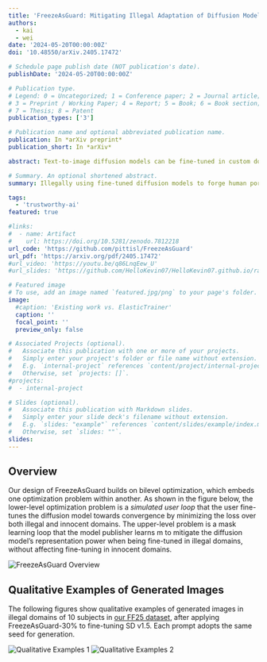 ```yaml
---
title: 'FreezeAsGuard: Mitigating Illegal Adaptation of Diffusion Models via Selective Tensor Freezing'
authors:
  - kai
  - wei
date: '2024-05-20T00:00:00Z'
doi: '10.48550/arXiv.2405.17472'

# Schedule page publish date (NOT publication's date).
publishDate: '2024-05-20T00:00:00Z'

# Publication type.
# Legend: 0 = Uncategorized; 1 = Conference paper; 2 = Journal article;
# 3 = Preprint / Working Paper; 4 = Report; 5 = Book; 6 = Book section;
# 7 = Thesis; 8 = Patent
publication_types: ['3']

# Publication name and optional abbreviated publication name.
publication: In *arXiv preprint*
publication_short: In *arXiv*

abstract: Text-to-image diffusion models can be fine-tuned in custom domains to adapt to specific user preferences, but such unconstrained adaptability has also been utilized for illegal purposes, such as forging public figures' portraits and duplicating copyrighted artworks. Most existing work focuses on detecting the illegally generated contents, but cannot prevent or mitigate illegal adaptations of diffusion models. Other schemes of model unlearning and reinitialization, similarly, cannot prevent users from relearning the knowledge of illegal model adaptation with custom data. In this paper, we present FreezeAsGuard, a new technique that addresses these limitations and enables irreversible mitigation of illegal adaptations of diffusion models. The basic approach is that the model publisher selectively freezes tensors in pre-trained diffusion models that are critical to illegal model adaptations, to mitigate the fine-tuned model's representation power in illegal domains but minimize the impact on legal model adaptations in other domains. Such tensor freezing can be enforced via APIs provided by the model publisher for fine-tuning, can motivate users' adoption due to its computational savings. Experiment results with datasets in multiple domains show that FreezeAsGuard provides stronger power in mitigating illegal model adaptations of generating fake public figures' portraits, while having the minimum impact on model adaptation in other legal domains.

# Summary. An optional shortened abstract.
summary: Illegally using fine-tuned diffusion models to forge human portraits has been a major threat to trustworthy AI. While most existing work focuses on detection of the AI-forged contents, our recent work instead aims to mitigate such illegal domain adaptation by applying safeguards on diffusion models. Being different from model unlearning techniques that cannot prevent the illegal domain knowledge from being relearned with custom or public data, our approach, namely FreezeGuard, suggests that the model publisher selectively freezes tensors in pre-trained models that are critical to the convergence of fine-tuning in illegal domains. FreezeAsGuard can effectively reduce the quality of images generated in illegal domains and ensure that these images are unrecognizable as target objects. Meanwhile, it has the minimum impact on legal domain adaptations, and can save up to 48% GPU memory and 21% wall-clock time in model fine-tuning.

tags:
  - 'trustworthy-ai'
featured: true

#links:
#  - name: Artifact
#    url: https://doi.org/10.5281/zenodo.7812218
url_code: 'https://github.com/pittisl/FreezeAsGuard'
url_pdf: 'https://arxiv.org/pdf/2405.17472'
#url_video: 'https://youtu.be/q86LnqEew_U'
#url_slides: 'https://github.com/HelloKevin07/HelloKevin07.github.io/raw/master/files/ElasticTrainer-slides.pptx'

# Featured image
# To use, add an image named `featured.jpg/png` to your page's folder.
image:
  #caption: 'Existing work vs. ElasticTrainer'
  caption: ''
  focal_point: ''
  preview_only: false

# Associated Projects (optional).
#   Associate this publication with one or more of your projects.
#   Simply enter your project's folder or file name without extension.
#   E.g. `internal-project` references `content/project/internal-project/index.md`.
#   Otherwise, set `projects: []`.
#projects:
#  - internal-project

# Slides (optional).
#   Associate this publication with Markdown slides.
#   Simply enter your slide deck's filename without extension.
#   E.g. `slides: "example"` references `content/slides/example/index.md`.
#   Otherwise, set `slides: ""`.
slides:
---
```


## Overview

Our design of FreezeAsGuard builds on bilevel optimization, which embeds one optimization
problem within another. As shown in the figure below, the lower-level optimization problem
is a *simulated user loop* that the user fine-tunes the diffusion model towards convergence
by minimizing the loss over both illegal and innocent domains. The upper-level problem is a
mask learning loop that the model publisher learns m to mitigate the diffusion model’s
representation power when being fine-tuned in illegal domains, without affecting fine-tuning
in innocent domains.

![FreezeAsGuard Overview](2024-freezeasguard/freezeasguard-overview.png)

## Qualitative Examples of Generated Images

The following figures show qualitative examples of generated images in illegal domains
of 10 subjects in [our FF25 dataset](/dataset/#ff25), after applying FreezeAsGuard-30%
to fine-tuning SD v1.5. Each prompt adopts the same seed for generation.

![Qualitative Examples 1](2024-freezeasguard/freezeasguard-main.png)
![Qualitative Examples 2](2024-freezeasguard/freezeasguard-other.png)
